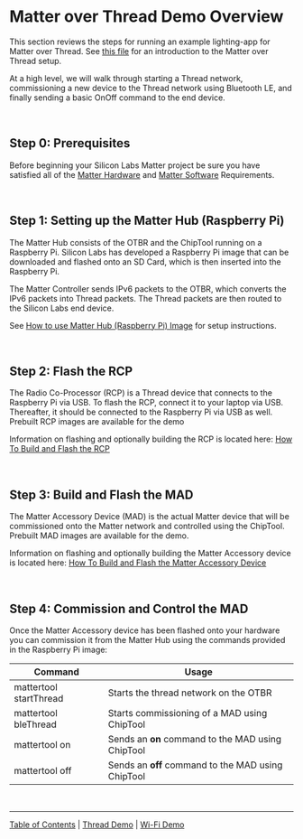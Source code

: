 # Matter over Thread Demo Overview

This section reviews the steps for running an example lighting-app for Matter
over Thread. See [this file](THREAD.md) for an introduction to the Matter over
Thread setup.

At a high level, we will walk through starting a Thread network, commissioning a
new device to the Thread network using Bluetooth LE, and finally sending a basic
OnOff command to the end device.

<br>

## Step 0: Prerequisites

Before beginning your Silicon Labs Matter project be sure you have satisfied all
of the [Matter Hardware](../general/HARDWARE_REQUIREMENTS.md) and
[Matter Software](../general/SOFTWARE_REQUIREMENTS.md) Requirements.

<br>

## Step 1: Setting up the Matter Hub (Raspberry Pi)

The Matter Hub consists of the OTBR and the ChipTool running on a Raspberry Pi.
Silicon Labs has developed a Raspberry Pi image that can be downloaded and
flashed onto an SD Card, which is then inserted into the Raspberry Pi.

The Matter Controller sends IPv6 packets to the OTBR, which converts the IPv6
packets into Thread packets. The Thread packets are then routed to the Silicon
Labs end device.

See [How to use Matter Hub \(Raspberry Pi\) Image](./RASPI_IMG.md) for setup
instructions.

<br>

## Step 2: Flash the RCP

The Radio Co-Processor (RCP) is a Thread device that connects to the Raspberry
Pi via USB. To flash the RCP, connect it to your laptop via USB. Thereafter, it
should be connected to the Raspberry Pi via USB as well. Prebuilt RCP images are
available for the demo

Information on flashing and optionally building the RCP is located here:
[How To Build and Flash the RCP](RCP.md)

<br>

## Step 3: Build and Flash the MAD

The Matter Accessory Device (MAD) is the actual Matter device that will be
commissioned onto the Matter network and controlled using the ChipTool. Prebuilt
MAD images are available for the demo.

Information on flashing and optionally building the Matter Accessory device is
located here:
[How To Build and Flash the Matter Accessory Device](./BUILD_FLASH_MAD.md)

<br>

## Step 4: Commission and Control the MAD

Once the Matter Accessory device has been flashed onto your hardware you can
commission it from the Matter Hub using the commands provided in the Raspberry
Pi image:

| Command                | Usage                                              |
| ---------------------- | -------------------------------------------------- |
| mattertool startThread | Starts the thread network on the OTBR              |
| mattertool bleThread   | Starts commissioning of a MAD using ChipTool       |
| mattertool on          | Sends an **on** command to the MAD using ChipTool  |
| mattertool off         | Sends an **off** command to the MAD using ChipTool |

<br>

---

[Table of Contents](../README.md) | [Thread Demo](./DEMO_OVERVIEW.md) |
[Wi-Fi Demo](../wifi/DEMO_OVERVIEW.md)

